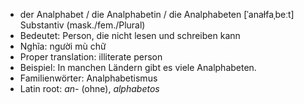 - der Analphabet / die Analphabetin / die Analphabeten	[ˈanaɫfaˌbeːt]	Substantiv (mask./fem./Plural)
- Bedeutet: Person, die nicht lesen und schreiben kann
- Nghĩa: người mù chữ
- Proper translation: illiterate person
- Beispiel: In manchen Ländern gibt es viele Analphabeten.
- Familienwörter: Analphabetismus	
- Latin root: *an-* (ohne), *alphabetos*